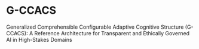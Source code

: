 # G-CCACS
Generalized Comprehensible Configurable Adaptive Cognitive Structure (G-CCACS): A Reference Architecture for Transparent and Ethically Governed AI in High-Stakes Domains
